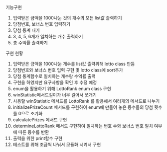 기능구현
1. 입력받은 금액을 1000나눈 것의 개수의 모든 list값 출력하기
2. 당첨번호, 보너스 번호 입력하기
3. 당첨 통계 내기 
4. 3, 4, 5, 6개가 일치하는 개수 출력하기 
5. 총 수익률 출력하기

구현 현황
1. 입력받은 금액을 1000나눈 개수를 list값 출력위해 lotto class 만듬
2. 당첨번호와 보너스 번호 입력 구현 및 lotto class에 sort추가
3. 당첨 통계함수로 일치하는 개수랑 수익률 출력
4. 구현을 하였지만 요구사항을 확인 후 수정 예정
5. enum을 활용하기 위해 LottoRank enum class 구현
6. winStatistic메서드길이가 너무 길어서 쪼개기
7. 사용할 winStatistic 메서드를 LottoRank 를 활용해서 여러개의 메서드로 나누기 
8. initializePrizeCount 메서드를 구현하여 enum에 만들어 놓은 등수들의 당첨 횟수를 0으로 초기화
9. calculatePrizes 메서드 구현
10. determineLottoRank 메서드 구현하여 일치하는 번호 수와 보너스 번호 일치 여부에 따른 등수를 반환
11. 출력을 위한 print함수 구현
12. 테스트를 위해 조금씩 나눠서 모듈화 시켜서 구현